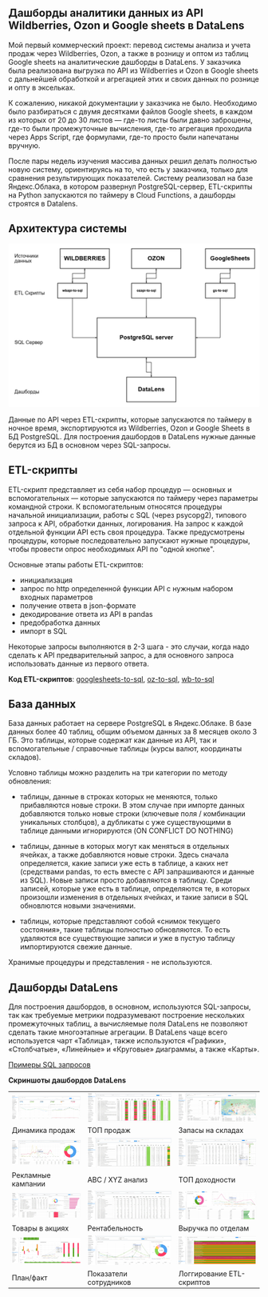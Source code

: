## Дашборды аналитики данных из API Wildberries, Ozon и Google sheets в DataLens

Мой первый коммерческий проект: перевод системы анализа и учета продаж через Wildberries, Ozon, а также в розницу и оптом из таблиц Google sheets на аналитические дашборды в DataLens. У заказчика была реализована выгрузка по API из Wildberries и Ozon в Google sheets с дальнейшей обработкой и агрегацией этих и своих данных по рознице и опту в эксельках.

К сожалению, никакой документации у заказчика не было. Необходимо было разбираться с двумя десятками файлов Google sheets, в каждом из которых от 20 до 30 листов — где-то листы были давно заброшены, где-то были промежуточные вычисления, где-то агрегация проходила через Apps Script, где формулами, где-то просто были напечатаны вручную.

После пары недель изучения массива данных решил делать полностью новую систему, ориентируясь на то, что есть у заказчика, только для сравнения результирующих показателей. Систему реализовал на базе Яндекс.Облака, в котором развернул PostgreSQL-сервер, ETL-скрипты на Python запускаются по таймеру в Cloud Functions, а дашборды строятся в Datalens.

## Архитектура системы

![img](sher-shema.png)

Данные по API через ETL-скрипты, которые запускаются по таймеру в ночное время, экспортируются из Wildberries, Ozon и Google Sheets в БД PostgreSQL. Для построения дашбордов в DataLens нужные данные берутся из БД в основном через SQL-запросы.

## ETL-скрипты

ETL-скрипт представляет из себя набор процедур — основных и вспомогательных — которые запускаются по таймеру через параметры командной строки. К вспомогательным относятся процедуры начальной инициализации, работы с SQL (через psycopg2), типового запроса к API, обработки данных, логирования. На запрос к каждой отдельной функции API есть своя процедура. Также предусмотрены процедуры, которые последовательно запускают нужные процедуры, чтобы провести опрос необходимых API по "одной кнопке".

Основные этапы работы ETL-скриптов:

- инициализация
- запрос по http определенной функции API с нужным набором входных параметров
- получение ответа в json-формате
- декодирование ответа из API в pandas
- предобработка данных
- импорт в SQL

Некоторые запросы выполняются в 2-3 шага - это случаи, когда надо сделать к API предварительный запрос, а для основного запроса использовать данные из первого ответа.

**Код ETL-скриптов**: [googlesheets-to-sql](/sher-googlesheets-to-sql.py), [oz-to-sql](/sher-ozapi-to-sql.py), [wb-to-sql](/sher-wbapi-to-sql.py)

## База данных

База данных работает на сервере PostgreSQL в Яндекс.Облаке. В базе данных более 40 таблиц, общим объемом данных за 8 месяцев около 3 ГБ. Это таблицы, которые содержат как данные из API, так и вспомогательные / справочные таблицы (курсы валют, координаты складов).

Условно таблицы можно разделить на три категории по методу обновления:

- таблицы, данные в строках которых не меняются, только прибавляются новые строки. В этом случае при импорте данных добавляются только новые строки (ключевые поля / комбинации уникальных столбцов), а дубликаты с уже существующими в таблице данными игнорируются (ON CONFLICT DO NOTHING)

- таблицы, данные в которых могут как меняться в отдельных ячейках, а также добавляются новые строки. Здесь сначала определяется, какие записи уже есть в таблице, а каких нет (средствами pandas, то есть вместе с API запрашиваются и данные из SQL). Новые записи просто добавляются в таблицу. Среди записей, которые уже есть в таблице, определяются те, в которых произошли изменения в отдельных ячейках, и такие записи в SQL обновлются новыми значениями.

- таблицы, которые представляют собой «снимок текущего состояния», такие таблицы полностью обновляются. То есть удаляются все существующие записи и уже в пустую таблицу импортируются свежие данные.

Хранимые процедуры и представления - не используются.

## Дашборды DataLens
 
Для построения дашбордов, в основном, используются SQL-запросы, так как требуемые метрики подразумевают построение нескольких промежуточных таблиц, а вычисляемые поля DataLens не позволяют сделать такие многоэтапные агрегации. В DataLens чаще всего используется чарт «Таблица», также используются «Графики», «Столбчатые», «Линейные» и «Круговые» диаграммы, а также «Карты».

[Примеры SQL запросов](/sher-sql.txt)

**Скриншоты дашбордов DataLens**

|  |  |  |
| -- | --- | --- |
| ![img](sher_dl-01.jpg) |![img](sher_dl-02.jpg) |![img](sher_dl-03.jpg) | 
| Динамика продаж  | ТОП продаж   | Запасы на складах |
| ![img](sher_dl-04.jpg) |![img](sher_dl-05.jpg) |![img](sher_dl-06.jpg) | 
| Рекламные кампании  | ABC / XYZ анализ | ТОП доходности |
| ![img](sher_dl-07.jpg) |![img](sher_dl-08.jpg) |![img](sher_dl-09.jpg) | 
| Товары в акциях  | Рентабельность | Выручка по отделам |
| ![img](sher_dl-10.jpg) |![img](sher_dl-11.jpg) |![img](sher_dl-12.jpg) | 
| План/факт  | Показатели сотрудников | Логгирование ETL-скриптов |
